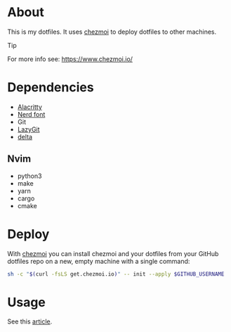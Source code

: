 # About

This is my dotfiles. It uses [chezmoi](https://github.com/twpayne/chezmoi) to deploy dotfiles to other machines.

> [!TIP]
> For more info see: https://www.chezmoi.io/

# Dependencies

- [Alacritty](https://github.com/alacritty/alacritty)
- [Nerd font](https://github.com/ryanoasis/nerd-fonts/releases/download/v3.3.0/JetBrainsMono.zip)
- Git
- [LazyGit](https://github.com/jesseduffield/lazygit)
- [delta](https://github.com/dandavison/delta)


## Nvim

- python3
- make
- yarn
- cargo
- cmake


# Deploy

With [chezmoi](https://github.com/twpayne/chezmoi) you can install chezmoi and your dotfiles from your GitHub dotfiles repo on a new, empty machine with a single command:

```bash
sh -c "$(curl -fsLS get.chezmoi.io)" -- init --apply $GITHUB_USERNAME
```

# Usage

See this [article](https://www.chezmoi.io/quick-start/).
